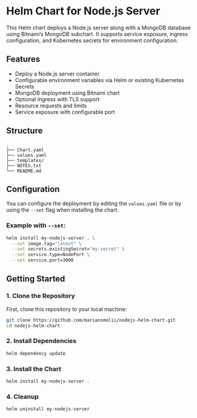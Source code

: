 # Helm Chart for Node.js Server

This Helm chart deploys a Node.js server along with a MongoDB database using Bitnami’s MongoDB subchart. It supports service exposure, ingress configuration, and Kubernetes secrets for environment configuration.

## Features

- Deploy a Node.js server container
- Configurable environment variables via Helm or existing Kubernetes Secrets
- MongoDB deployment using Bitnami chart
- Optional Ingress with TLS support
- Resource requests and limits
- Service exposure with configurable port

## Structure

```plaintext
.
├── Chart.yaml
├── values.yaml
├── templates/
├── NOTES.txt
└── README.md
```

## Configuration

You can configure the deployment by editing the `values.yaml` file or by using the `--set` flag when installing the chart.

### Example with `--set`:

```bash
helm install my-nodejs-server . \
  --set image.tag="latest" \
  --set secrets.existingSecret="my-secret" \
  --set service.type=NodePort \
  --set service.port=3000
```

## Getting Started

### 1. Clone the Repository

First, clone this repository to your local machine:

```bash
git clone https://github.com/mariansmolii/nodejs-helm-chart.git
cd nodejs-helm-chart
```

### 2. Install Dependencies

```bash
helm dependency update
```

### 3. Install the Chart

```bash
helm install my-nodejs-server .
```

### 4. Cleanup

```bash
helm uninstall my-nodejs-server
```
